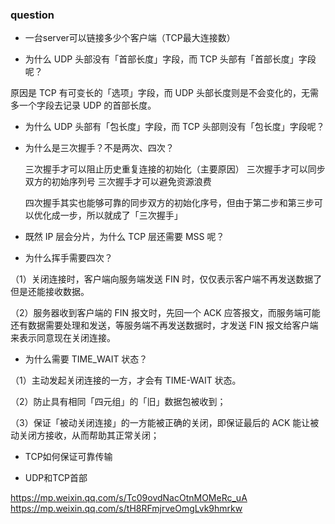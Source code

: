 

### question

- 一台server可以链接多少个客户端（TCP最大连接数）

- 为什么 UDP 头部没有「首部长度」字段，而 TCP 头部有「首部长度」字段呢？

原因是 TCP 有可变长的「选项」字段，而 UDP 头部长度则是不会变化的，无需多一个字段去记录 UDP 的首部长度。

- 为什么 UDP 头部有「包长度」字段，而 TCP 头部则没有「包长度」字段呢？


- 为什么是三次握手？不是两次、四次？

    三次握手才可以阻止历史重复连接的初始化（主要原因）
    三次握手才可以同步双方的初始序列号
    三次握手才可以避免资源浪费


    四次握手其实也能够可靠的同步双方的初始化序号，但由于第二步和第三步可以优化成一步，所以就成了「三次握手」

- 既然 IP 层会分片，为什么 TCP 层还需要 MSS 呢？


- 为什么挥手需要四次？

（1）关闭连接时，客户端向服务端发送 FIN 时，仅仅表示客户端不再发送数据了但是还能接收数据。

（2）服务器收到客户端的 FIN 报文时，先回一个 ACK 应答报文，而服务端可能还有数据需要处理和发送，等服务端不再发送数据时，才发送 FIN 报文给客户端来表示同意现在关闭连接。

- 为什么需要 TIME_WAIT 状态？

（1）主动发起关闭连接的一方，才会有 TIME-WAIT 状态。

（2）防止具有相同「四元组」的「旧」数据包被收到；

（3）保证「被动关闭连接」的一方能被正确的关闭，即保证最后的 ACK 能让被动关闭方接收，从而帮助其正常关闭；


- TCP如何保证可靠传输

- UDP和TCP首部



https://mp.weixin.qq.com/s/Tc09ovdNacOtnMOMeRc_uA
https://mp.weixin.qq.com/s/tH8RFmjrveOmgLvk9hmrkw
